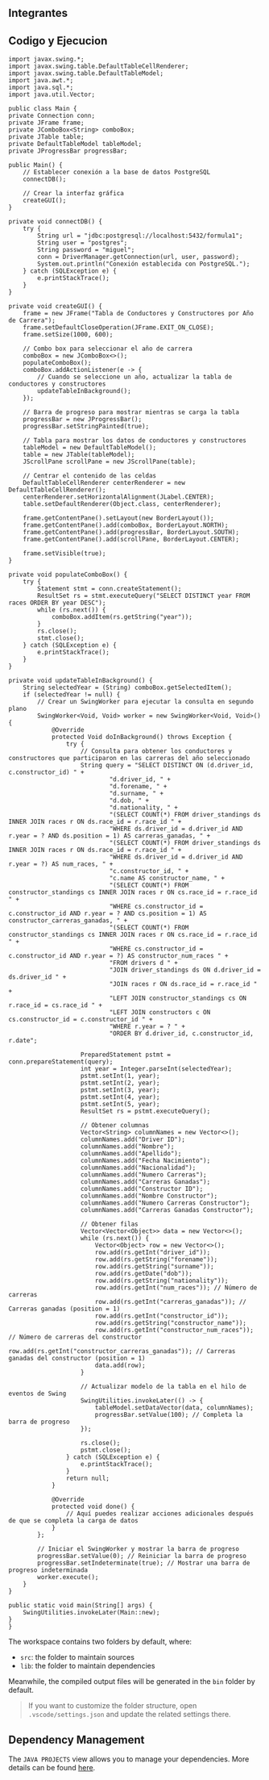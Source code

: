 ## Integrantes


## Codigo y Ejecucion

    import javax.swing.*;
    import javax.swing.table.DefaultTableCellRenderer;
    import javax.swing.table.DefaultTableModel;
    import java.awt.*;
    import java.sql.*;
    import java.util.Vector;

    public class Main {
    private Connection conn;
    private JFrame frame;
    private JComboBox<String> comboBox;
    private JTable table;
    private DefaultTableModel tableModel;
    private JProgressBar progressBar;

    public Main() {
        // Establecer conexión a la base de datos PostgreSQL
        connectDB();

        // Crear la interfaz gráfica
        createGUI();
    }

    private void connectDB() {
        try {
            String url = "jdbc:postgresql://localhost:5432/formula1";
            String user = "postgres";
            String password = "miguel";
            conn = DriverManager.getConnection(url, user, password);
            System.out.println("Conexión establecida con PostgreSQL.");
        } catch (SQLException e) {
            e.printStackTrace();
        }
    }

    private void createGUI() {
        frame = new JFrame("Tabla de Conductores y Constructores por Año de Carrera");
        frame.setDefaultCloseOperation(JFrame.EXIT_ON_CLOSE);
        frame.setSize(1000, 600);

        // Combo box para seleccionar el año de carrera
        comboBox = new JComboBox<>();
        populateComboBox();
        comboBox.addActionListener(e -> {
            // Cuando se seleccione un año, actualizar la tabla de conductores y constructores
            updateTableInBackground();
        });

        // Barra de progreso para mostrar mientras se carga la tabla
        progressBar = new JProgressBar();
        progressBar.setStringPainted(true);

        // Tabla para mostrar los datos de conductores y constructores
        tableModel = new DefaultTableModel();
        table = new JTable(tableModel);
        JScrollPane scrollPane = new JScrollPane(table);

        // Centrar el contenido de las celdas
        DefaultTableCellRenderer centerRenderer = new DefaultTableCellRenderer();
        centerRenderer.setHorizontalAlignment(JLabel.CENTER);
        table.setDefaultRenderer(Object.class, centerRenderer);

        frame.getContentPane().setLayout(new BorderLayout());
        frame.getContentPane().add(comboBox, BorderLayout.NORTH);
        frame.getContentPane().add(progressBar, BorderLayout.SOUTH);
        frame.getContentPane().add(scrollPane, BorderLayout.CENTER);

        frame.setVisible(true);
    }

    private void populateComboBox() {
        try {
            Statement stmt = conn.createStatement();
            ResultSet rs = stmt.executeQuery("SELECT DISTINCT year FROM races ORDER BY year DESC");
            while (rs.next()) {
                comboBox.addItem(rs.getString("year"));
            }
            rs.close();
            stmt.close();
        } catch (SQLException e) {
            e.printStackTrace();
        }
    }

    private void updateTableInBackground() {
        String selectedYear = (String) comboBox.getSelectedItem();
        if (selectedYear != null) {
            // Crear un SwingWorker para ejecutar la consulta en segundo plano
            SwingWorker<Void, Void> worker = new SwingWorker<Void, Void>() {
                @Override
                protected Void doInBackground() throws Exception {
                    try {
                        // Consulta para obtener los conductores y constructores que participaron en las carreras del año seleccionado
                        String query = "SELECT DISTINCT ON (d.driver_id, c.constructor_id) " +
                                "d.driver_id, " +
                                "d.forename, " +
                                "d.surname, " +
                                "d.dob, " +
                                "d.nationality, " +
                                "(SELECT COUNT(*) FROM driver_standings ds INNER JOIN races r ON ds.race_id = r.race_id " +
                                "WHERE ds.driver_id = d.driver_id AND r.year = ? AND ds.position = 1) AS carreras_ganadas, " +
                                "(SELECT COUNT(*) FROM driver_standings ds INNER JOIN races r ON ds.race_id = r.race_id " +
                                "WHERE ds.driver_id = d.driver_id AND r.year = ?) AS num_races, " +
                                "c.constructor_id, " +
                                "c.name AS constructor_name, " +
                                "(SELECT COUNT(*) FROM constructor_standings cs INNER JOIN races r ON cs.race_id = r.race_id " +
                                "WHERE cs.constructor_id = c.constructor_id AND r.year = ? AND cs.position = 1) AS constructor_carreras_ganadas, " +
                                "(SELECT COUNT(*) FROM constructor_standings cs INNER JOIN races r ON cs.race_id = r.race_id " +
                                "WHERE cs.constructor_id = c.constructor_id AND r.year = ?) AS constructor_num_races " +
                                "FROM drivers d " +
                                "JOIN driver_standings ds ON d.driver_id = ds.driver_id " +
                                "JOIN races r ON ds.race_id = r.race_id " +
                                "LEFT JOIN constructor_standings cs ON r.race_id = cs.race_id " +
                                "LEFT JOIN constructors c ON cs.constructor_id = c.constructor_id " +
                                "WHERE r.year = ? " +
                                "ORDER BY d.driver_id, c.constructor_id, r.date";

                        PreparedStatement pstmt = conn.prepareStatement(query);
                        int year = Integer.parseInt(selectedYear);
                        pstmt.setInt(1, year);
                        pstmt.setInt(2, year);
                        pstmt.setInt(3, year);
                        pstmt.setInt(4, year);
                        pstmt.setInt(5, year);
                        ResultSet rs = pstmt.executeQuery();

                        // Obtener columnas
                        Vector<String> columnNames = new Vector<>();
                        columnNames.add("Driver ID");
                        columnNames.add("Nombre");
                        columnNames.add("Apellido");
                        columnNames.add("Fecha Nacimiento");
                        columnNames.add("Nacionalidad");
                        columnNames.add("Numero Carreras");
                        columnNames.add("Carreras Ganadas");
                        columnNames.add("Constructor ID");
                        columnNames.add("Nombre Constructor");
                        columnNames.add("Numero Carreras Constructor");
                        columnNames.add("Carreras Ganadas Constructor");

                        // Obtener filas
                        Vector<Vector<Object>> data = new Vector<>();
                        while (rs.next()) {
                            Vector<Object> row = new Vector<>();
                            row.add(rs.getInt("driver_id"));
                            row.add(rs.getString("forename"));
                            row.add(rs.getString("surname"));
                            row.add(rs.getDate("dob"));
                            row.add(rs.getString("nationality"));
                            row.add(rs.getInt("num_races")); // Número de carreras
                            row.add(rs.getInt("carreras_ganadas")); // Carreras ganadas (position = 1)
                            row.add(rs.getInt("constructor_id"));
                            row.add(rs.getString("constructor_name"));
                            row.add(rs.getInt("constructor_num_races")); // Número de carreras del constructor
                            row.add(rs.getInt("constructor_carreras_ganadas")); // Carreras ganadas del constructor (position = 1)
                            data.add(row);
                        }

                        // Actualizar modelo de la tabla en el hilo de eventos de Swing
                        SwingUtilities.invokeLater(() -> {
                            tableModel.setDataVector(data, columnNames);
                            progressBar.setValue(100); // Completa la barra de progreso
                        });

                        rs.close();
                        pstmt.close();
                    } catch (SQLException e) {
                        e.printStackTrace();
                    }
                    return null;
                }

                @Override
                protected void done() {
                    // Aquí puedes realizar acciones adicionales después de que se completa la carga de datos
                }
            };

            // Iniciar el SwingWorker y mostrar la barra de progreso
            progressBar.setValue(0); // Reiniciar la barra de progreso
            progressBar.setIndeterminate(true); // Mostrar una barra de progreso indeterminada
            worker.execute();
        }
    }

    public static void main(String[] args) {
        SwingUtilities.invokeLater(Main::new);
    }
    }

The workspace contains two folders by default, where:

- `src`: the folder to maintain sources
- `lib`: the folder to maintain dependencies

Meanwhile, the compiled output files will be generated in the `bin` folder by default.

> If you want to customize the folder structure, open `.vscode/settings.json` and update the related settings there.

## Dependency Management

The `JAVA PROJECTS` view allows you to manage your dependencies. More details can be found [here](https://github.com/microsoft/vscode-java-dependency#manage-dependencies).
